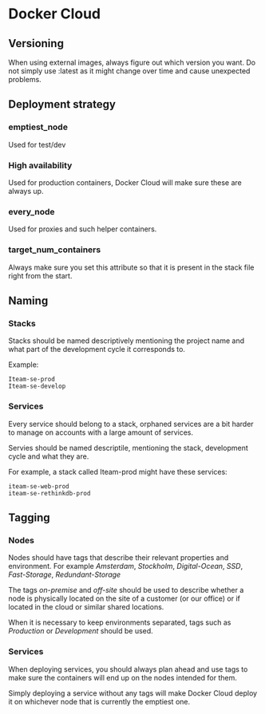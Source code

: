 # Docker Cloud

## Versioning

When using external images, always figure out which version you want. Do not simply use :latest as it might change over time and cause unexpected problems.

## Deployment strategy

### emptiest_node

Used for test/dev

### High availability

Used for production containers, Docker Cloud will make sure these are always up.

### every_node

Used for proxies and such helper containers.

### target_num_containers

Always make sure you set this attribute so that it is present in the stack file right from the start.

## Naming

### Stacks

Stacks should be named descriptively mentioning the project name and what part of the development cycle it corresponds to.

Example:
```
Iteam-se-prod
Iteam-se-develop
```

### Services

Every service should belong to a stack, orphaned services are a bit harder to manage on accounts with a large amount of services.

Servies should be named descriptile, mentioning the stack, development cycle and what they are.

For example, a stack called Iteam-prod might have these services:
```
iteam-se-web-prod
iteam-se-rethinkdb-prod
```

## Tagging

### Nodes

Nodes should have tags that describe their relevant properties and environment. For example *Amsterdam*, *Stockholm*, *Digital-Ocean*, *SSD*, *Fast-Storage*, *Redundant-Storage*

The tags *on-premise* and *off-site* should be used to describe whether a node is physically located on the site of a customer (or our office) or if located in the cloud or similar shared locations.

When it is necessary to keep environments separated, tags such as *Production* or *Development* should be used.

### Services

When deploying services, you should always plan ahead and use tags to make sure the containers will end up on the nodes intended for them.

Simply deploying a service without any tags will make Docker Cloud deploy it on whichever node that is currently the emptiest one.
